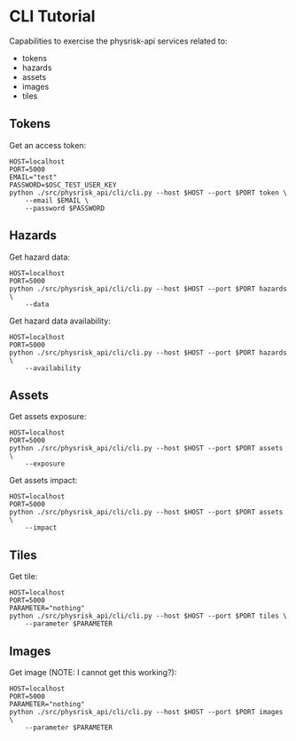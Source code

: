 # CLI Tutorial

Capabilities to exercise the physrisk-api services related to:
- tokens
- hazards
- assets
- images
- tiles

## Tokens

Get an access token:
~~~~
HOST=localhost
PORT=5000
EMAIL="test"
PASSWORD=$OSC_TEST_USER_KEY
python ./src/physrisk_api/cli/cli.py --host $HOST --port $PORT token \
    --email $EMAIL \
    --password $PASSWORD
~~~~

## Hazards

Get hazard data:
~~~~
HOST=localhost
PORT=5000
python ./src/physrisk_api/cli/cli.py --host $HOST --port $PORT hazards \
    --data
~~~~

Get hazard data availability:
~~~~
HOST=localhost
PORT=5000
python ./src/physrisk_api/cli/cli.py --host $HOST --port $PORT hazards \
    --availability
~~~~

## Assets

Get assets exposure:
~~~~
HOST=localhost
PORT=5000
python ./src/physrisk_api/cli/cli.py --host $HOST --port $PORT assets \
    --exposure
~~~~

Get assets impact:
~~~~
HOST=localhost
PORT=5000
python ./src/physrisk_api/cli/cli.py --host $HOST --port $PORT assets \
    --impact
~~~~

## Tiles

Get tile:
~~~~
HOST=localhost
PORT=5000
PARAMETER="nothing"
python ./src/physrisk_api/cli/cli.py --host $HOST --port $PORT tiles \
    --parameter $PARAMETER
~~~~


## Images

Get image (NOTE: I cannot get this working?):
~~~~
HOST=localhost
PORT=5000
PARAMETER="nothing"
python ./src/physrisk_api/cli/cli.py --host $HOST --port $PORT images \
    --parameter $PARAMETER
~~~~
